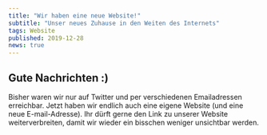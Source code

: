 ```yaml
---
title: "Wir haben eine neue Website!"
subtitle: "Unser neues Zuhause in den Weiten des Internets"
tags: Website
published: 2019-12-28
news: true
---
```


## Gute Nachrichten :)

Bisher waren wir nur auf Twitter und per verschiedenen Emailadressen erreichbar. Jetzt haben wir endlich auch eine eigene Website (und eine neue E-mail-Adresse). Ihr dürft gerne den Link zu unserer Website weiterverbreiten, damit wir wieder ein bisschen weniger unsichtbar werden.
<!-- 
## Übrigens:

Der Betrieb dieser Website kostet uns aktuell ca. 70€ pro Jahr. Wir freuen uns, falls ihr dafür etwas [spenden](/spenden/) mögt :)
-->

